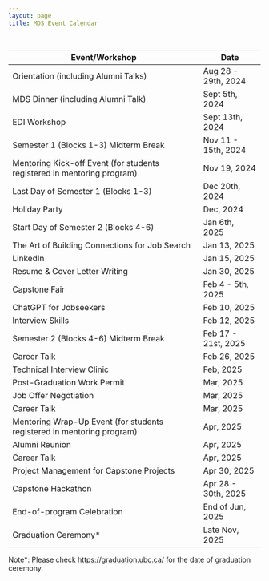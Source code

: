 ```yaml
---
layout: page
title: MDS Event Calendar

---
```


| Event/Workshop | Date |
|-------|------|
| Orientation (including Alumni Talks) |  Aug 28 - 29th, 2024 |
| MDS Dinner (including Alumni Talk) | Sept 5th, 2024 |
|EDI Workshop                                                           |Sept 13th, 2024    |
|Semester 1 (Blocks 1-3) Midterm Break                                  |Nov 11 - 15th, 2024|
|Mentoring Kick-off Event (for students registered in mentoring program)|Nov 19, 2024  |
|Last Day of Semester 1 (Blocks 1-3)                                    |Dec 20th, 2024     |
|Holiday Party                                                          |Dec, 2024          |
|Start Day of Semester 2 (Blocks 4-6)                                   |Jan 6th, 2025      |
|The Art of Building Connections for Job Search                         |Jan 13, 2025   |
|LinkedIn                                                               |Jan 15, 2025   |
|Resume & Cover Letter Writing                                          |Jan 30, 2025   |
|Capstone Fair                                                          |Feb 4 - 5th, 2025  |
|ChatGPT for Jobseekers                                                 |Feb 10, 2025  |
|Interview Skills                                                       |Feb 12, 2025  |
|Semester 2 (Blocks 4-6) Midterm Break                                  |Feb 17 - 21st, 2025|
|Career Talk                                                            |Feb 26, 2025  |
|Technical Interview Clinic                                             |Feb, 2025          |
|Post-Graduation Work Permit                                            |Mar, 2025          |
|Job Offer Negotiation                                                  |Mar, 2025          |
|Career Talk                                                            |Mar, 2025          |
|Mentoring Wrap-Up Event (for students registered in mentoring program) |Apr, 2025          |
|Alumni Reunion                                                         |Apr, 2025          |
|Career Talk                                                            |Apr, 2025          |
|Project Management for Capstone Projects                               |Apr 30, 2025     |
|Capstone Hackathon                                                     |Apr 28 - 30th, 2025|
|End-of-program Celebration                                             |End of Jun, 2025   |
|Graduation Ceremony*                                                   |Late Nov, 2025     |

Note\*: Please check https://graduation.ubc.ca/ for the date of graduation ceremony.